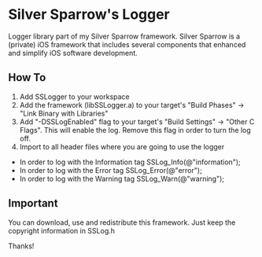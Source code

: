 # Silver Sparrow's Logger

Logger library part of my Silver Sparrow framework. Silver Sparrow is a (private) iOS framework that includes several components that enhanced and simplify iOS software development.

## How To

1. Add SSLogger to your workspace
2. Add the framework (libSSLogger.a) to your target's "Build Phases" -> "Link Binary with Libraries"
3. Add "-DSSLogEnabled" flag to your target's "Build Settings" -> "Other C Flags". This will enable the log. Remove this flag in order to turn the log off.
4. Import to all header files where you are going to use the logger

* In order to log with the Information tag
	 SSLog_Info(@"information");
* In order to log with the Error tag
	 SSLog_Error(@"error");
* In order to log with the Warning tag 
	SSLog_Warn(@"warning");

## Important
You can download, use and redistribute this framework. Just keep the copyright information in SSLog.h

Thanks!
